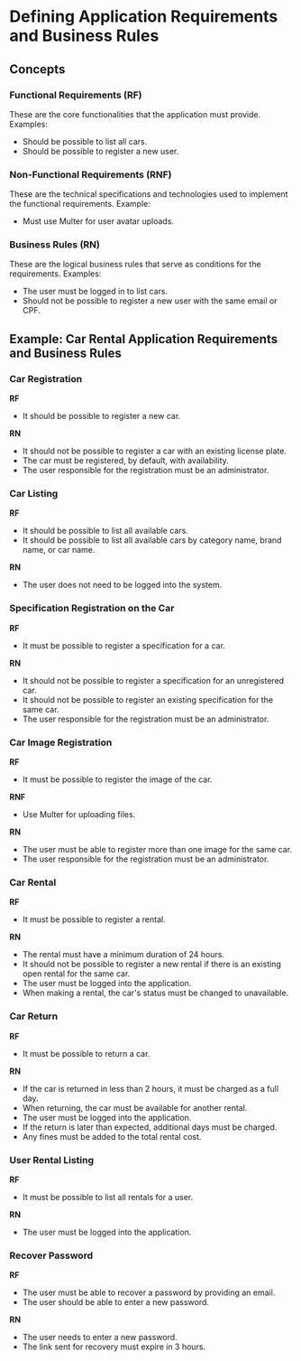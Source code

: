 # Defining Application Requirements and Business Rules

## Concepts

### Functional Requirements (RF)
These are the core functionalities that the application must provide. Examples:
- Should be possible to list all cars.
- Should be possible to register a new user.

### Non-Functional Requirements (RNF)
These are the technical specifications and technologies used to implement the functional requirements. Example:
- Must use Multer for user avatar uploads.

### Business Rules (RN)
These are the logical business rules that serve as conditions for the requirements. Examples:
- The user must be logged in to list cars.
- Should not be possible to register a new user with the same email or CPF.

## Example: Car Rental Application Requirements and Business Rules

### Car Registration
**RF**
- It should be possible to register a new car.

**RN**
- It should not be possible to register a car with an existing license plate.
- The car must be registered, by default, with availability.
- The user responsible for the registration must be an administrator.

### Car Listing
**RF**
- It should be possible to list all available cars.
- It should be possible to list all available cars by category name, brand name, or car name.

**RN**
- The user does not need to be logged into the system.

### Specification Registration on the Car
**RF**
- It must be possible to register a specification for a car.

**RN**
- It should not be possible to register a specification for an unregistered car.
- It should not be possible to register an existing specification for the same car.
- The user responsible for the registration must be an administrator.

### Car Image Registration
**RF**
- It must be possible to register the image of the car.

**RNF**
- Use Multer for uploading files.

**RN**
- The user must be able to register more than one image for the same car.
- The user responsible for the registration must be an administrator.

### Car Rental
**RF**
- It must be possible to register a rental.

**RN**
- The rental must have a minimum duration of 24 hours.
- It should not be possible to register a new rental if there is an existing open rental for the same car.
- The user must be logged into the application.
- When making a rental, the car's status must be changed to unavailable.

### Car Return
**RF**
- It must be possible to return a car.

**RN**
- If the car is returned in less than 2 hours, it must be charged as a full day.
- When returning, the car must be available for another rental.
- The user must be logged into the application.
- If the return is later than expected, additional days must be charged.
- Any fines must be added to the total rental cost.

### User Rental Listing
**RF**
- It must be possible to list all rentals for a user.

**RN**
- The user must be logged into the application.

### Recover Password
**RF**
- The user must be able to recover a password by providing an email.
- The user should be able to enter a new password.

**RN**
- The user needs to enter a new password.
- The link sent for recovery must expire in 3 hours.

